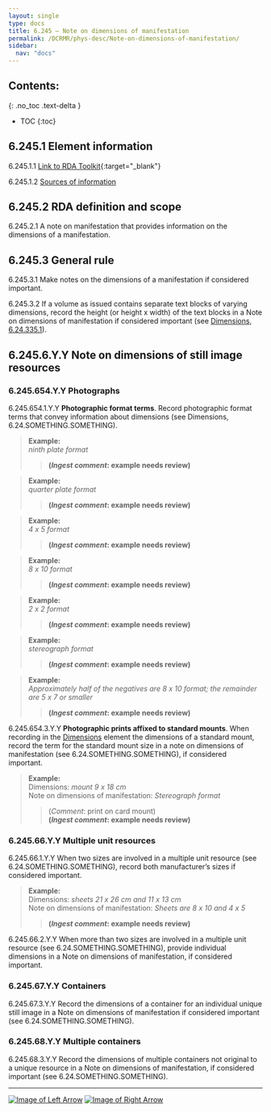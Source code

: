 ```yaml
---
layout: single
type: docs
title: 6.245 — Note on dimensions of manifestation
permalink: /DCRMR/phys-desc/Note-on-dimensions-of-manifestation/
sidebar:
  nav: "docs"
---
```


## Contents:
{: .no_toc .text-delta }

- TOC
{:toc}

## 6.245.1 Element information

<a name="6.245.1.1">6.245.1.1</a> [Link to RDA Toolkit](https://access.rdatoolkit.org/Content/Index?externalId=en-US_ala-f9c752ea-fc02-387e-97ac-c1ed5fa5cb7b){:target="_blank"}

<a name="6.245.1.2">6.245.1.2</a> [Sources of information](/DCRMR/additional-notes/#9011-sources-of-information) 

## 6.245.2 RDA definition and scope

<a name="6.245.2.1">6.245.2.1</a> A note on manifestation that provides information on the dimensions of a manifestation.

## 6.245.3 General rule

<a name="6.245.3.1">6.245.3.1</a> Make notes on the dimensions of a manifestation if considered important. 

<a name="6.245.3.2">6.245.3.2</a> If a volume as issued contains separate text blocks of varying dimensions, record the height (or height x width) of the text blocks in a Note on dimensions of manifestation if considered important (see [Dimensions, 6.24.335.1](/DCRMR/phys-desc/Dimensions/#6.24.335.1)).

## 6.245.6.Y.Y Note on dimensions of still image resources

### 6.245.654.Y.Y Photographs

<a name="6.245.654.1.Y.Y">6.245.654.1.Y.Y</a> **Photographic format terms**. Record photographic format terms that convey information about dimensions (see Dimensions, 6.24.SOMETHING.SOMETHING).

>**Example:**  
><CITE>ninth plate format</CITE>  
>>**(*Ingest comment*: example needs review)**

>**Example:**  
><CITE>quarter plate format</CITE>  
>>**(*Ingest comment*: example needs review)**

>**Example:**  
><CITE>4 x 5 format</CITE>  
>>**(*Ingest comment*: example needs review)**

>**Example:**  
><CITE>8 x 10 format</CITE>  
>>**(*Ingest comment*: example needs review)**

>**Example:**  
><CITE>2 x 2 format</CITE>  
>>**(*Ingest comment*: example needs review)**

>**Example:**  
><CITE>stereograph format</CITE>  
>>**(*Ingest comment*: example needs review)**

>**Example:**  
><CITE>Approximately half of the negatives are 8 x 10 format; the remainder are 5 x 7 or smaller</CITE>  
>>**(*Ingest comment*: example needs review)**

<a name="6.245.654.3.Y.Y">6.245.654.3.Y.Y</a> **Photographic prints affixed to standard mounts**. When recording in the [Dimensions](/DCRMR/phys-desc/Dimensions/) element the dimensions of a standard mount, record the term for the standard mount size in a note on dimensions of manifestation (see 6.24.SOMETHING.SOMETHING), if considered important.

>**Example:**  
>Dimensions: <CITE>mount 9 x 18 cm</CITE>  
>Note on dimensions of manifestation: <CITE>Stereograph format</CITE>  
>>(*Comment*: print on card mount)  
>>**(*Ingest comment*: example needs review)**

### 6.245.66.Y.Y Multiple unit resources

<a name="6.245.66.1.Y.Y">6.245.66.1.Y.Y</a> When two sizes are involved in a multiple unit resource (see 6.24.SOMETHING.SOMETHING), record both manufacturer’s sizes if considered important. 

>**Example:**  
>Dimensions: <CITE>sheets 21 x 26 cm and 11 x 13 cm</CITE>  
>Note on dimensions of manifestation: <CITE>Sheets are 8 x 10 and 4 x 5</CITE>  
>>**(*Ingest comment*: example needs review)**

<a name="6.245.66.2.Y.Y">6.245.66.2.Y.Y</a> When more than two sizes are involved in a multiple unit resource (see 6.24.SOMETHING.SOMETHING), provide individual dimensions in a Note on dimensions of manifestation, if considered important.

### 6.245.67.Y.Y Containers 

<a name="6.245.67.3.Y.Y">6.245.67.3.Y.Y</a> Record the dimensions of a container for an individual unique still image in a Note on dimensions of manifestation if considered important (see 6.24.SOMETHING.SOMETHING).

### 6.245.68.Y.Y Multiple containers 

<a name="6.245.68.3.Y.Y">6.245.68.3.Y.Y</a> Record the dimensions of multiple containers not original to a unique resource in a Note on dimensions of manifestation, if considered important (see 6.24.SOMETHING.SOMETHING).

---

[![Image of Left Arrow](https://rbms-bsc.github.io/DCRMR/assets/pictures/navigation/Arrow_Left.png "6.24 — Dimensions")](/DCRMR/phys-desc/Dimensions/) [![Image of Right Arrow](https://rbms-bsc.github.io/DCRMR/assets/pictures/navigation/Arrow_Right.png "6.25 — Base material")](/DCRMR/phys-desc/Base-material/)

